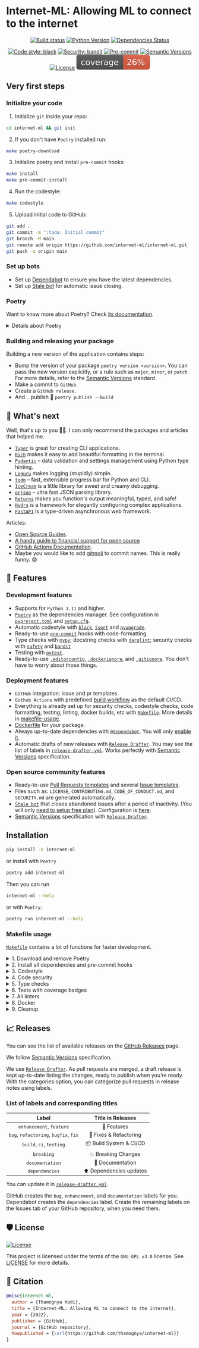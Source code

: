 # Internet-ML: Allowing ML to connect to the internet

<div align="center">

[![Build status](https://github.com/internet-ml/internet-ml/workflows/build/badge.svg?branch=master&event=push)](https://github.com/internet-ml/internet-ml/actions?query=workflow%3Abuild)
[![Python Version](https://img.shields.io/pypi/pyversions/internet-ml.svg)](https://pypi.org/project/internet-ml/)
[![Dependencies Status](https://img.shields.io/badge/dependencies-up%20to%20date-brightgreen.svg)](https://github.com/internet-ml/internet-ml/pulls?utf8=%E2%9C%93&q=is%3Apr%20author%3Aapp%2Fdependabot)

[![Code style: black](https://img.shields.io/badge/code%20style-black-000000.svg)](https://github.com/psf/black)
[![Security: bandit](https://img.shields.io/badge/security-bandit-green.svg)](https://github.com/PyCQA/bandit)
[![Pre-commit](https://img.shields.io/badge/pre--commit-enabled-brightgreen?logo=pre-commit&logoColor=white)](https://github.com/internet-ml/internet-ml/blob/master/.pre-commit-config.yaml)
[![Semantic Versions](https://img.shields.io/badge/%20%20%F0%9F%93%A6%F0%9F%9A%80-semantic--versions-e10079.svg)](https://github.com/internet-ml/internet-ml/releases)
[![License](https://img.shields.io/github/license/internet-ml/internet-ml)](https://github.com/internet-ml/internet-ml/blob/master/LICENSE)
![Coverage Report](assets/images/coverage.svg)

</div>

## Very first steps

### Initialize your code

1. Initialize `git` inside your repo:

```bash
cd internet-ml && git init
```

2. If you don't have `Poetry` installed run:

```bash
make poetry-download
```

3. Initialize poetry and install `pre-commit` hooks:

```bash
make install
make pre-commit-install
```

4. Run the codestyle:

```bash
make codestyle
```

5. Upload initial code to GitHub:

```bash
git add .
git commit -m ":tada: Initial commit"
git branch -M main
git remote add origin https://github.com/internet-ml/internet-ml.git
git push -u origin main
```

### Set up bots

-   Set up [Dependabot](https://docs.github.com/en/github/administering-a-repository/enabling-and-disabling-version-updates#enabling-github-dependabot-version-updates) to ensure you have the latest dependencies.
-   Set up [Stale bot](https://github.com/apps/stale) for automatic issue closing.

### Poetry

Want to know more about Poetry? Check [its documentation](https://python-poetry.org/docs/).

<details>
<summary>Details about Poetry</summary>
<p>

Poetry's [commands](https://python-poetry.org/docs/cli/#commands) are very intuitive and easy to learn, like:

-   `poetry add numpy@latest`
-   `poetry run pytest`
-   `poetry publish --build`

etc

</p>
</details>

### Building and releasing your package

Building a new version of the application contains steps:

-   Bump the version of your package `poetry version <version>`. You can pass the new version explicitly, or a rule such as `major`, `minor`, or `patch`. For more details, refer to the [Semantic Versions](https://semver.org/) standard.
-   Make a commit to `GitHub`.
-   Create a `GitHub release`.
-   And... publish 🙂 `poetry publish --build`

## 🎯 What's next

Well, that's up to you 💪🏻. I can only recommend the packages and articles that helped me.

-   [`Typer`](https://github.com/tiangolo/typer) is great for creating CLI applications.
-   [`Rich`](https://github.com/willmcgugan/rich) makes it easy to add beautiful formatting in the terminal.
-   [`Pydantic`](https://github.com/samuelcolvin/pydantic/) – data validation and settings management using Python type hinting.
-   [`Loguru`](https://github.com/Delgan/loguru) makes logging (stupidly) simple.
-   [`tqdm`](https://github.com/tqdm/tqdm) – fast, extensible progress bar for Python and CLI.
-   [`IceCream`](https://github.com/gruns/icecream) is a little library for sweet and creamy debugging.
-   [`orjson`](https://github.com/ijl/orjson) – ultra fast JSON parsing library.
-   [`Returns`](https://github.com/dry-python/returns) makes you function's output meaningful, typed, and safe!
-   [`Hydra`](https://github.com/facebookresearch/hydra) is a framework for elegantly configuring complex applications.
-   [`FastAPI`](https://github.com/tiangolo/fastapi) is a type-driven asynchronous web framework.

Articles:

-   [Open Source Guides](https://opensource.guide/).
-   [A handy guide to financial support for open source](https://github.com/nayafia/lemonade-stand)
-   [GitHub Actions Documentation](https://help.github.com/en/actions).
-   Maybe you would like to add [gitmoji](https://gitmoji.carloscuesta.me/) to commit names. This is really funny. 😄

## 🚀 Features

### Development features

-   Supports for `Python 3.11` and higher.
-   [`Poetry`](https://python-poetry.org/) as the dependencies manager. See configuration in [`pyproject.toml`](https://github.com/internet-ml/internet-ml/blob/master/pyproject.toml) and [`setup.cfg`](https://github.com/internet-ml/internet-ml/blob/master/setup.cfg).
-   Automatic codestyle with [`black`](https://github.com/psf/black), [`isort`](https://github.com/timothycrosley/isort) and [`pyupgrade`](https://github.com/asottile/pyupgrade).
-   Ready-to-use [`pre-commit`](https://pre-commit.com/) hooks with code-formatting.
-   Type checks with [`mypy`](https://mypy.readthedocs.io); docstring checks with [`darglint`](https://github.com/terrencepreilly/darglint); security checks with [`safety`](https://github.com/pyupio/safety) and [`bandit`](https://github.com/PyCQA/bandit)
-   Testing with [`pytest`](https://docs.pytest.org/en/latest/).
-   Ready-to-use [`.editorconfig`](https://github.com/internet-ml/internet-ml/blob/master/.editorconfig), [`.dockerignore`](https://github.com/internet-ml/internet-ml/blob/master/.dockerignore), and [`.gitignore`](https://github.com/internet-ml/internet-ml/blob/master/.gitignore). You don't have to worry about those things.

### Deployment features

-   `GitHub` integration: issue and pr templates.
-   `Github Actions` with predefined [build workflow](https://github.com/internet-ml/internet-ml/blob/master/.github/workflows/build.yml) as the default CI/CD.
-   Everything is already set up for security checks, codestyle checks, code formatting, testing, linting, docker builds, etc with [`Makefile`](https://github.com/internet-ml/internet-ml/blob/master/Makefile#L89). More details in [makefile-usage](#makefile-usage).
-   [Dockerfile](https://github.com/internet-ml/internet-ml/blob/master/docker/Dockerfile) for your package.
-   Always up-to-date dependencies with [`@dependabot`](https://dependabot.com/). You will only [enable it](https://docs.github.com/en/github/administering-a-repository/enabling-and-disabling-version-updates#enabling-github-dependabot-version-updates).
-   Automatic drafts of new releases with [`Release Drafter`](https://github.com/marketplace/actions/release-drafter). You may see the list of labels in [`release-drafter.yml`](https://github.com/internet-ml/internet-ml/blob/master/.github/release-drafter.yml). Works perfectly with [Semantic Versions](https://semver.org/) specification.

### Open source community features

-   Ready-to-use [Pull Requests templates](https://github.com/internet-ml/internet-ml/blob/master/.github/PULL_REQUEST_TEMPLATE.md) and several [Issue templates](https://github.com/internet-ml/internet-ml/tree/master/.github/ISSUE_TEMPLATE).
-   Files such as: `LICENSE`, `CONTRIBUTING.md`, `CODE_OF_CONDUCT.md`, and `SECURITY.md` are generated automatically.
-   [`Stale bot`](https://github.com/apps/stale) that closes abandoned issues after a period of inactivity. (You will only [need to setup free plan](https://github.com/marketplace/stale)). Configuration is [here](https://github.com/internet-ml/internet-ml/blob/master/.github/.stale.yml).
-   [Semantic Versions](https://semver.org/) specification with [`Release Drafter`](https://github.com/marketplace/actions/release-drafter).

## Installation

```bash
pip install -U internet-ml
```

or install with `Poetry`

```bash
poetry add internet-ml
```

Then you can run

```bash
internet-ml --help
```

or with `Poetry`:

```bash
poetry run internet-ml --help
```

### Makefile usage

[`Makefile`](https://github.com/internet-ml/internet-ml/blob/master/Makefile) contains a lot of functions for faster development.

<details>
<summary>1. Download and remove Poetry</summary>
<p>

To download and install Poetry run:

```bash
make poetry-download
```

To uninstall

```bash
make poetry-remove
```

</p>
</details>

<details>
<summary>2. Install all dependencies and pre-commit hooks</summary>
<p>

Install requirements:

```bash
make install
```

Pre-commit hooks coulb be installed after `git init` via

```bash
make pre-commit-install
```

</p>
</details>

<details>
<summary>3. Codestyle</summary>
<p>

Automatic formatting uses `pyupgrade`, `isort` and `black`.

```bash
make codestyle

# or use synonym
make formatting
```

Codestyle checks only, without rewriting files:

```bash
make check-codestyle
```

> Note: `check-codestyle` uses `isort`, `black` and `darglint` library

Update all dev libraries to the latest version using one comand

```bash
make update-dev-deps
```

</p>
</details>

<details>
<summary>4. Code security</summary>
<p>

```bash
make check-safety
```

This command launches `Poetry` integrity checks as well as identifies security issues with `Safety` and `Bandit`.

```bash
make check-safety
```

</p>
</details>

<details>
<summary>5. Type checks</summary>
<p>

Run `mypy` static type checker

```bash
make mypy
```

</p>
</details>

<details>
<summary>6. Tests with coverage badges</summary>
<p>

Run `pytest`

```bash
make test
```

</p>
</details>

<details>
<summary>7. All linters</summary>
<p>

Of course there is a command to ~~rule~~ run all linters in one:

```bash
make lint
```

the same as:

```bash
make test && make check-codestyle && make mypy && make check-safety
```

</p>
</details>

<details>
<summary>8. Docker</summary>
<p>

```bash
make docker-build
```

which is equivalent to:

```bash
make docker-build VERSION=latest
```

Remove docker image with

```bash
make docker-remove
```

More information [about docker](https://github.com/internet-ml/internet-ml/tree/master/docker).

</p>
</details>

<details>
<summary>9. Cleanup</summary>
<p>
Delete pycache files

```bash
make pycache-remove
```

Remove package build

```bash
make build-remove
```

Delete .DS_STORE files

```bash
make dsstore-remove
```

Remove .mypycache

```bash
make mypycache-remove
```

Or to remove all above run:

```bash
make cleanup
```

</p>
</details>

## 📈 Releases

You can see the list of available releases on the [GitHub Releases](https://github.com/internet-ml/internet-ml/releases) page.

We follow [Semantic Versions](https://semver.org/) specification.

We use [`Release Drafter`](https://github.com/marketplace/actions/release-drafter). As pull requests are merged, a draft release is kept up-to-date listing the changes, ready to publish when you’re ready. With the categories option, you can categorize pull requests in release notes using labels.

### List of labels and corresponding titles

|               **Label**               |  **Title in Releases**  |
| :-----------------------------------: | :---------------------: |
|       `enhancement`, `feature`        |       🚀 Features       |
| `bug`, `refactoring`, `bugfix`, `fix` | 🔧 Fixes & Refactoring  |
|       `build`, `ci`, `testing`        | 📦 Build System & CI/CD |
|              `breaking`               |   💥 Breaking Changes   |
|            `documentation`            |    📝 Documentation     |
|            `dependencies`             | ⬆️ Dependencies updates |

You can update it in [`release-drafter.yml`](https://github.com/internet-ml/internet-ml/blob/master/.github/release-drafter.yml).

GitHub creates the `bug`, `enhancement`, and `documentation` labels for you. Dependabot creates the `dependencies` label. Create the remaining labels on the Issues tab of your GitHub repository, when you need them.

## 🛡 License

[![License](https://img.shields.io/github/license/internet-ml/internet-ml)](https://github.com/internet-ml/internet-ml/blob/master/LICENSE)

This project is licensed under the terms of the `GNU GPL v3.0` license. See [LICENSE](https://github.com/internet-ml/internet-ml/blob/master/LICENSE) for more details.

## 📃 Citation

```bibtex
@misc{internet-ml,
  author = {Thamognya Kodi},
  title = {Internet-ML: Allowing ML to connect to the internet},
  year = {2022},
  publisher = {GitHub},
  journal = {GitHub repository},
  howpublished = {\url{https://github.com/thamognya/internet-ml}}
}
```

